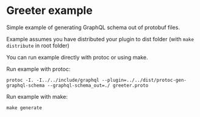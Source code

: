 # Greeter example

Simple example of generating GraphQL schema out of protobuf files.

Example assumes you have distributed your plugin to dist folder (with ```make distribute``` in root folder)

You can run example directly with protoc or using make.

Run example with protoc:
```
protoc -I. -I../../include/graphql --plugin=../../dist/protoc-gen-graphql-schema --graphql-schema_out=./ greeter.proto
```

Run example with make:
```
make generate
```